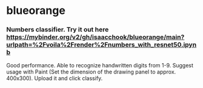 # blueorange
### Numbers classifier. Try it out here <link> <https://mybinder.org/v2/gh/isaacchook/blueorange/main?urlpath=%2Fvoila%2Frender%2Fnumbers_with_resnet50.ipynb>
Good performance. Able to recognize handwritten digits from 1-9.
Suggest usage with Paint (Set the dimension of the drawing panel to approx. 400x300). Upload it and click classify.


